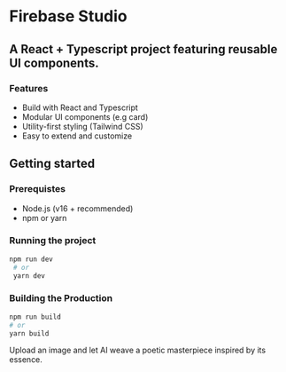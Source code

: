 # Firebase Studio

## A React + Typescript project featuring reusable UI components.

### Features 

- Build with React and Typescript
- Modular UI components (e.g card)
- Utility-first styling (Tailwind CSS)
- Easy to extend and customize

## Getting started

### Prerequistes

- Node.js (v16 + recommended)
- npm or yarn

### Running the project

```bash
npm run dev
 # or
 yarn dev
 ```

 ### Building the Production

```bash
npm run build
# or
yarn build
```
Upload an image and let AI weave a poetic masterpiece inspired by its essence.
